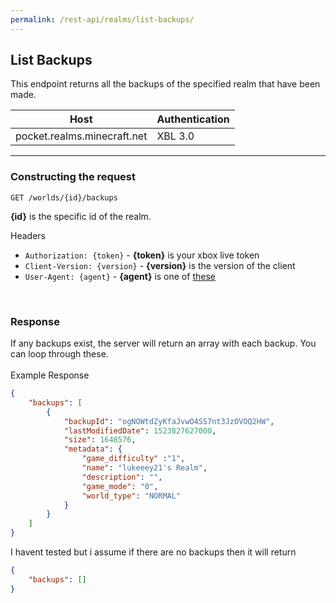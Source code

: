 ```yaml
---
permalink: /rest-api/realms/list-backups/
---
```

## List Backups
This endpoint returns all the backups of the specified realm that have been made.

| Host                        | Authentication |
| --------------------------- | -------------- |
| pocket.realms.minecraft.net | XBL 3.0        |

---

### Constructing the request
```
GET /worlds/{id}/backups
```

**{id}** is the specific id of the realm.   

Headers  
* `Authorization: {token}`    - **{token}** is your xbox live token  
* `Client-Version: {version}` - **{version}** is the version of the client
* `User-Agent: {agent}`       - **{agent}** is one of [these](../../#user-agents)

<br>

### Response
If any backups exist, the server will return an array with each backup. You can loop through these.  
<br>
Example Response
```json
{
    "backups": [
        {
            "backupId": "ogNOWtdZyKfaJvwO4SS7nt3JzOVOQ2HW",
            "lastModifiedDate": 1523827627000,
            "size": 1648576,
            "metadata": {
                "game_difficulty" :"1",
                "name": "lukeeey21's Realm",
                "description": "",
                "game_mode": "0",
                "world_type": "NORMAL"
            }
        }
    ]
}
```

I havent tested but i assume if there are no backups then it will return
```json
{
    "backups": []
}
```
